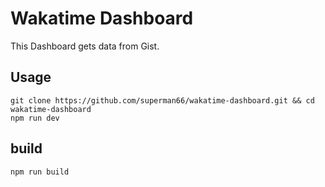 # Wakatime Dashboard
This Dashboard gets data from Gist. 

## Usage

```
git clone https://github.com/superman66/wakatime-dashboard.git && cd wakatime-dashboard
npm run dev
```

## build

```
npm run build
```
